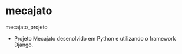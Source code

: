 # mecajato
mecajato_projeto

* Projeto Mecajato desenolvido em Python e utilizando o framework Django.

